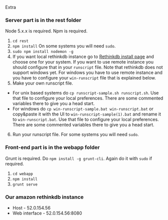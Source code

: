 Extra
### Server part is in the rest folder
Node 5.x.x is required. Npm is required.

1. `cd rest`
2. `npm install` On some systems you will need `sudo`.
3. `sudo npm install nodemon -g`
4. If you want local rethinkdb instance go to [Rethinkdb install page](https://www.rethinkdb.com/docs/install/) and choose one for your system. If you want to use remote instance you should configure that in your `runscript` file. Note that rethinkdb does not support windows yet. For windows you have to use remote instance and you have to configure your `win-runscript` file that is explained below.
5. Make your own runscript file.
 - For unix based systems do `cp runscript-sample.sh runscript.sh`. Use that file to configure your local preferences. There are some commented variables there to give you a head start.
 - For windows do `cp win-runscript-sample.bat win-runscript.bat` or copy&paste it with the UI to `win-runscript-sample(1).bat` and rename it to `win-runscript.bat`. Use that file to configure your local preferences. There are some commented variables there to give you a head start.
6. Run your runscript file. For some systems you will need `sudo`.

### Front-end part is in the webapp folder
Grunt is required. Do `npm install -g grunt-cli`. Again do it with `sudo` if required.
1. `cd webapp`
2. `npm install`
3. `grunt serve`

### Our amazon rethinkdb instance
- Host - 52.0.154.56
- Web interface - 52.0.154.56:8080
